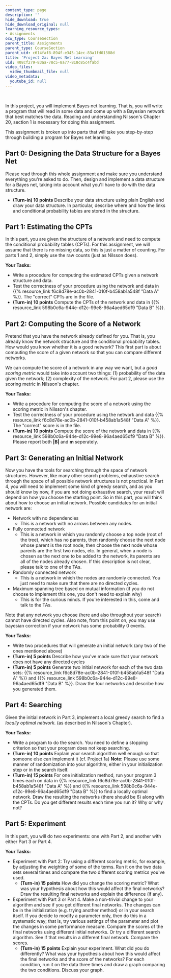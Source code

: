 ```yaml
---
content_type: page
description: ''
hide_download: true
hide_download_original: null
learning_resource_types:
- Assignments
ocw_type: CourseSection
parent_title: Assignments
parent_type: CourseSection
parent_uid: c614faf8-894f-e345-14ec-83a1fd01388d
title: 'Project 2a: Bayes Net Learning'
uid: 408cf279-83aa-78c5-8a77-818c85c4fabd
video_files:
  video_thumbnail_file: null
video_metadata:
  youtube_id: null
---
```


  
 

In this project, you will implement Bayes net learning. That is, you will write a program that will read in some data and come up with a Bayesian network that best matches the data. Reading and understanding Nilsson's Chapter 20, section 1 is necessary for doing this assignment.

This assignment is broken up into parts that will take you step-by-step through building a program for Bayes net learning.

Part 0: Designing the Data Structure for a Bayes Net
----------------------------------------------------

Please read through this whole assignment and make sure you understand everything you're asked to do. Then, design and implement a data structure for a Bayes net, taking into account what you'll have to do with the data structure.

*   **(Turn-in) 10 points** Describe your data structure using plain English and draw your data structure. In particular, describe where and how the links and conditional probability tables are stored in the structure.

Part 1: Estimating the CPTs
---------------------------

In this part, you are given the structure of a network and need to compute the conditional probability tables (CPTs). For this assignment, we will assume that there is no missing data, so this is just a matter of counting. For parts 1 and 2, simply use the raw counts (just as Nilsson does).

**Your Tasks:**

*   Write a procedure for computing the estimated CPTs given a network structure and data.
*   Test the correctness of your procedure using the network and data in {{% resource_link f6c8d78e-ac0b-2841-010f-b458ab1a548f "Data A" %}}. The "correct" CPTs are in the file.
*   **(Turn-in) 10 points** Compute the CPTs of the network and data in {{% resource_link 598b0c6a-944e-d12c-99e8-96a4aed65df9 "Data B" %}}.

Part 2: Computing the Score of a Network
----------------------------------------

Pretend that you have the network already defined for you. That is, you already know the network structure and the conditional probability tables. How would you know whether it is a good network? This first part is about computing the score of a given network so that you can compare different networks.

We can compute the score of a network in any way we want, but a _good scoring metric_ would take into account two things: (1) probability of the data given the network; (2) complexity of the network. For part 2, please use the scoring metric in Nilsson's chapter.

**Your Tasks:**

*   Write a procedure for computing the score of a network using the scoring metric in Nilsson's chapter.
*   Test the correctness of your procedure using the network and data {{% resource_link f6c8d78e-ac0b-2841-010f-b458ab1a548f "Data A" %}}. The "correct" score is in the file.
*   **(Turn-in) 10 points** Compute the score of the network and data in {{% resource_link 598b0c6a-944e-d12c-99e8-96a4aed65df9 "Data B" %}}. Please report both **|B|** and **m** seperately.

Part 3: Generating an Initial Network
-------------------------------------

Now you have the tools for searching through the space of network structures. However, like many other search problems, exhaustive search through the space of all possible network structures is not practical. In Part 4, you will need to implement some kind of greedy search, and as you should know by now, if you are not doing exhaustive search, your result will depend on how you choose the starting point. So in this part, you will think about how to choose an initial network. Possible candidates for an initial network are:

*   Network with no dependencies
    *   This is a network with no arrows between any nodes.
*   Fully connected network
    *   This is a network in which you randomly choose a top node (root of the tree), which has no parents, then randomly choose the next node whose parent is the root node, then choose the next node whose parents are the first two nodes, etc. In general, when a node is chosen as the next one to be added to the network, its parents are all of the nodes already chosen. If this description is not clear, please talk to one of the TAs.
*   Randomly connected network
    *   This is a network in which the nodes are randomly connected. You just need to make sure that there are no directed cycles.
*   Maximum spanning tree based on mutual information (if you do not choose to implement this one, you don't need to explain why)
    *   This is for the curious minds. If you're interested in this, come and talk to the TAs.

Note that any network you choose (here and also throughout your search) cannot have directed cycles. Also note, from this point on, you may use bayesian correction if your network has some probability 0 events.

**Your Tasks:**

*   Write two procedures that will generate an initial network (any two of the ones mentioned above)
*   **(Turn-in) 5 points** Describe how you've made sure that your network does not have any directed cycles
*   **(Turn-in) 5 points** Generate two initial network for each of the two data sets: {{% resource_link f6c8d78e-ac0b-2841-010f-b458ab1a548f "Data A" %}} and {{% resource_link 598b0c6a-944e-d12c-99e8-96a4aed65df9 "Data B" %}}. Draw the four networks and describe how you generated them.

Part 4: Searching
-----------------

Given the initial network in Part 3, implement a local greedy search to find a _locally optimal network._ (as described in Nilsson's Chapter).

**Your Tasks:**

*   Write a program to do the search. You need to define a stopping criterion so that your program does not keep searching.
*   **(Turn-in) 10 points** Explain your search algorithm well enough so that someone else can implement it (cf. Project 1a) **Note:** Please use some manner of randomization into your algorithm, either in your initialization step or in the search itself.
*   **(Turn-in) 15 points** For one initialization method, run your program 3 times each on data in {{% resource_link f6c8d78e-ac0b-2841-010f-b458ab1a548f "Data A" %}} and {{% resource_link 598b0c6a-944e-d12c-99e8-96a4aed65df9 "Data B" %}} to find a locally optimal network. Draw the resulting the networks (there should be 6) along with the CPTs. Do you get different results each time you run it? Why or why not?

Part 5: Experiment
------------------

In this part, you will do two experiments: one with Part 2, and another with either Part 3 or Part 4.

**Your Tasks:**

*   Experiment with Part 2: Try using a different scoring metric, for example, by adjusting the weighting of some of the terms. Run it on the two data sets several times and compare the two different scoring metrics you've used.
    *   **(Turn-in) 15 points** How did you change the scoring metric? What was your hypothesis about how this would affect the final networks? Draw the resulting final networks and explain the difference (if any).
*   Experiment with Part 3 or Part 4. Make a non-trivial change to your algorithm and see if you get different final networks. The changes can be in the initialization (e.g. trying another method) or in your search itself. If you decide to modify a parameter only, then do this in a systematic way; that is, try various settings of the parameter and plot the changes in some performance measure. Compare the scores of the final networks using different initial networks. Or try a different search algorithm. See if that results in a different final network. Compare the scores.
    *   **(Turn-in) 15 points** Explain your experiment. What did you do differently? What was your hypothesis about how this would affect the final networks and the score of the networks? For each condition, run it on the data three times and draw a graph comparing the two conditions. Discuss your graph.